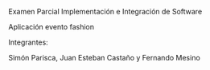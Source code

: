 Examen Parcial Implementación e Integración de Software

Aplicación evento fashion

Integrantes:

Simón Parisca, Juan Esteban Castaño y Fernando Mesino
